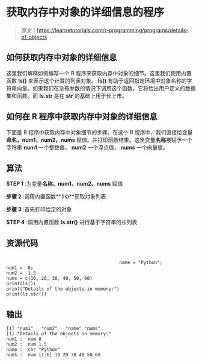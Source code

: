 # 获取内存中对象的详细信息的程序

> 原文：<https://learnetutorials.com/r-programming/programs/details-of-objects>

## 如何获取内存中对象的详细信息

这里我们解释如何编写一个 R 程序来获取内存中对象的细节。这里我们使用内置函数 **ls()** 来表示这个计算的列表对象。 **ls()** 有助于返回指定环境中对象名称的字符串向量。如果我们在没有参数的情况下调用这个函数，它将给出用户定义的数据集和函数。而 **ls.str** 是在 **str** 的基础上用于长上市。

## 如何在 R 程序中获取内存中对象的详细信息

下面是 R 程序中获取内存中对象细节的步骤。在这个 R 程序中，我们直接给变量**命名，num1，num2，nums** 赋值。并打印函数结果。这里变量**名称**被赋予一个字符串 **num1** 一个整数值， **num2** 一个浮点值， **nums** 一个向量值。

## 算法

**STEP 1** :为变量**名称、num1、num2、nums** 赋值

**步骤 2** :调用内置函数**(ls)**获取对象列表

**步骤 3** :首先打印给定的对象

**STEP 4** :调用内置函数 **ls.str()** 进行基于字符串的长列表

## 资源代码

```

                                          name = "Python"; 
num1 =  8; 
num2 =  1.5
nums = c(10, 20, 30, 40, 50, 60)
print(ls())
print("Details of the objects in memory:")
print(ls.str()) 

```

## 输出

```
[1] "num1"   "num2"   "name" "nums"
[1] "Details of the objects in memory:"
num1 :  num 8
num2 :  num 1.5
name :  chr "Python"
nums :  num [1:6] 10 20 30 40 50 60 
```